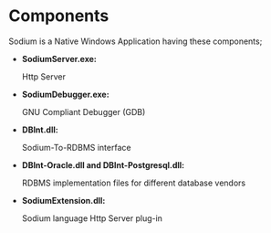 # Components

Sodium is a Native Windows Application having these components;

* **SodiumServer.exe:** 

  Http Server

* **SodiumDebugger.exe:** 

  GNU Compliant Debugger \(GDB\)

* **DBInt.dll:** 

  Sodium-To-RDBMS interface

* **DBInt-Oracle.dll and DBInt-Postgresql.dll:** 

  RDBMS implementation files for different database vendors

* **SodiumExtension.dll:** 

  Sodium language Http Server plug-in

​

